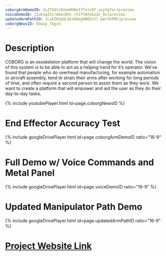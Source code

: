 ```yaml
---
coborgArmDemoID: 1LZfXQtvU2pmOH0otfTaloOf_ucpYg7or/preview
voiceDemoID: 1Iuk1qIVirmbxv8St-rF27lW7pGzdz_bC/preview
updatedArmPathID: 1LsKZbSpOL0zS88eg9NQ5itl-pmrVkPMF/preview
coborgNewsID: KbwLp_TAgcU
---
```


# Description
COBORG is an exoskeleton platform that will change the world. The vision of this system is to be able to act as a helping hand for it’s operator. We’ve found that people who do overhead manufacturing, for example automation or aircraft assembly, tend to strain their arms after working for long periods of time, and often require a second person to assist them as they work. We want to create a platform that will empower and aid the user as they do their day-to-day tasks.

{% include youtubePlayer.html id=page.coborgNewsID %}

# End Effector Accuracy Test
{% include googleDrivePlayer.html id=page.coborgArmDemoID ratio="16-9" %}

# Full Demo w/ Voice Commands and Metal Panel
{% include googleDrivePlayer.html id=page.voiceDemoID ratio="16-9" %}

# Updated Manipulator Path Demo
{% include googleDrivePlayer.html id=page.updatedArmPathID ratio="16-9" %}

# [Project Website Link](https://mrsdprojects.ri.cmu.edu/2021teamc/)
